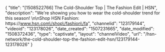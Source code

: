 {
    "title": "[1508522766] The Cold-Shoulder Top | The Fashion Edit | HSN",
    "description": "We're showing you how to wear the cold-shoulder trend for this season! \n\nShop HSN Fashion: https:\/\/www.hsn.com\/shop\/fashion\/fa",
    "channelid": "123179144",
    "videoid": "123178026",
    "date_created": "1507231665",
    "date_modified": "1508372436",
    "type": "captivate",
    "layout": "channelVideo",
    "url": "\/hsn-network\/the-cold-shoulder-top-the-fashion-edit-hsn\/123179144-123178026"
}
